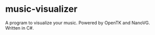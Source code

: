 # music-visualizer

A program to visualize your music. Powered by OpenTK and NanoVG. Written in C#.
